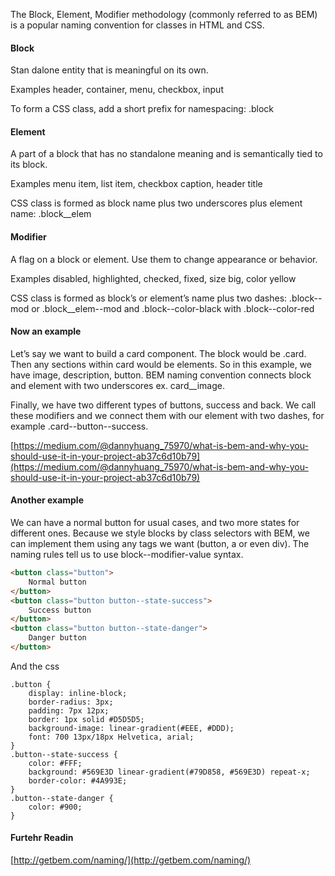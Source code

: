 The Block, Element, Modifier methodology (commonly referred to as BEM) is a popular naming convention for classes in HTML and CSS.

#### Block

Stan dalone entity that is meaningful on its own.

Examples
header, container, menu, checkbox, input

To form a CSS class, add a short prefix for namespacing: .block

#### Element

A part of a block that has no standalone meaning and is semantically tied to its block.

Examples
menu item, list item, checkbox caption, header title

CSS class is formed as block name plus two underscores plus element name: .block\_\_elem

#### Modifier

A flag on a block or element. Use them to change appearance or behavior.

Examples
disabled, highlighted, checked, fixed, size big, color yellow

CSS class is formed as block’s or element’s name plus two dashes: .block--mod or .block\_\_elem--mod and .block--color-black with .block--color-red

#### Now an example

Let’s say we want to build a card component. The block would be .card. Then any sections within card would be elements. So in this example, we have image, description, button. BEM naming convention connects block and element with two underscores ex. card\_\_image.

Finally, we have two different types of buttons, success and back. We call these modifiers and we connect them with our element with two dashes, for example .card--button--success.

[https://medium.com/@dannyhuang_75970/what-is-bem-and-why-you-should-use-it-in-your-project-ab37c6d10b79](https://medium.com/@dannyhuang_75970/what-is-bem-and-why-you-should-use-it-in-your-project-ab37c6d10b79)

#### Another example

We can have a normal button for usual cases, and two more states for different ones. Because we style blocks by class selectors with BEM, we can implement them using any tags we want (button, a or even div). The naming rules tell us to use block--modifier-value syntax.

```html
<button class="button">
	Normal button
</button>
<button class="button button--state-success">
	Success button
</button>
<button class="button button--state-danger">
	Danger button
</button>
```

And the css

```
.button {
	display: inline-block;
	border-radius: 3px;
	padding: 7px 12px;
	border: 1px solid #D5D5D5;
	background-image: linear-gradient(#EEE, #DDD);
	font: 700 13px/18px Helvetica, arial;
}
.button--state-success {
	color: #FFF;
	background: #569E3D linear-gradient(#79D858, #569E3D) repeat-x;
	border-color: #4A993E;
}
.button--state-danger {
	color: #900;
}
```

#### Furtehr Readin

[http://getbem.com/naming/](http://getbem.com/naming/)
